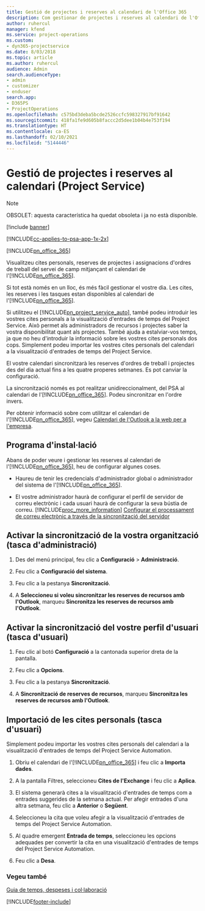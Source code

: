 ```yaml
---
title: Gestió de projectes i reserves al calendari de l'Office 365
description: Com gestionar de projectes i reserves al calendari de l'Office 365
author: ruhercul
manager: kfend
ms.service: project-operations
ms.custom:
- dyn365-projectservice
ms.date: 8/03/2018
ms.topic: article
ms.author: ruhercul
audience: Admin
search.audienceType:
- admin
- customizer
- enduser
search.app:
- D365PS
- ProjectOperations
ms.openlocfilehash: c575bd3deba5bcde2526ccfc598327917bf91642
ms.sourcegitcommit: 418fa1fe9d605b8faccc2d5dee1b04b4e753f194
ms.translationtype: HT
ms.contentlocale: ca-ES
ms.lasthandoff: 02/10/2021
ms.locfileid: "5144446"
---
```

# <a name="manage-projects-and-bookings-in-your-calendar-project-service"></a>Gestió de projectes i reserves al calendari (Project Service)

> [!Note]
> OBSOLET: aquesta característica ha quedat obsoleta i ja no està disponible.

[!include [banner](../includes/psa-now-project-operations.md)]

[!INCLUDE[cc-applies-to-psa-app-1x-2x](../includes/cc-applies-to-psa-app-1x-2x.md)]

[!INCLUDE[pn_office_365](../includes/pn-office-365.md)] 

Visualitzeu cites personals, reserves de projectes i assignacions d'ordres de treball del servei de camp mitjançant el calendari de l'[!INCLUDE[pn_office_365](../includes/pn-office-365.md)].  
  
 Si tot està només en un lloc, és més fàcil gestionar el vostre dia. Les cites, les reserves i les tasques estan disponibles al calendari de l'[!INCLUDE[pn_office_365](../includes/pn-office-365.md)].  
  
 Si utilitzeu el [!INCLUDE[pn_project_service_auto](../includes/pn-project-service-auto.md)], també podeu introduir les vostres cites personals a la visualització d'entrades de temps del Project Service. Això permet als administradors de recursos i projectes saber la vostra disponibilitat quant als projectes. També ajuda a estalviar-vos temps, ja que no heu d'introduir la informació sobre les vostres cites personals dos cops. Simplement podeu importar les vostres cites personals del calendari a la visualització d'entrades de temps del Project Service.  
  
 El vostre calendari sincronitzarà les reserves d'ordres de treball i projectes des del dia actual fins a les quatre properes setmanes. Es pot canviar la configuració.  
  
 La sincronització només es pot realitzar unidireccionalment, del PSA al calendari de l'[!INCLUDE[pn_office_365](../includes/pn-office-365.md)]. Podeu sincronitzar en l'ordre invers. 
  
 Per obtenir informació sobre com utilitzar el calendari de l'[!INCLUDE[pn_office_365](../includes/pn-office-365.md)], vegeu [Calendari de l'Outlook a la web per a l'empresa](https://support.office.com/article/Calendar-in-Outlook-on-the-web-for-business-5219c457-d1fe-4c2f-9032-1a816b88e936).  
  
## <a name="setup"></a>Programa d'instal·lació  
 Abans de poder veure i gestionar les reserves al calendari de l'[!INCLUDE[pn_office_365](../includes/pn-office-365.md)], heu de configurar algunes coses.  
  
- Haureu de tenir les credencials d'administrador global o administrador del sistema de l'[!INCLUDE[pn_office_365](../includes/pn-office-365.md)].  
  
- El vostre administrador haurà de configurar el perfil de servidor de correu electrònic i cada usuari haurà de configurar la seva bústia de correu. [!INCLUDE[proc_more_information](../includes/proc-more-information.md)] [Configurar el processament de correu electrònic a través de la sincronització del servidor](https://docs.microsoft.com/dynamics365/customerengagement/on-premises/admin/set-up-server-side-synchronization-of-email-appointments-contacts-and-tasks)  
  
## <a name="turn-on-synchronization-for-your-organization-admin-task"></a>Activar la sincronització de la vostra organització (tasca d'administració)  
  
1.  Des del menú principal, feu clic a **Configuració** > **Administració**.  
  
2.  Feu clic a **Configuració del sistema**.  
  
3.  Feu clic a la pestanya **Sincronització**.  
  
4.  A **Seleccioneu si voleu sincronitzar les reserves de recursos amb l'Outlook**, marqueu **Sincronitza les reserves de recursos amb l'Outlook**.  
  
## <a name="turn-on-synchronization-for-your-user-profile-user-task"></a>Activar la sincronització del vostre perfil d'usuari (tasca d'usuari)  
  
1.  Feu clic al botó **Configuració** a la cantonada superior dreta de la pantalla.  
  
2.  Feu clic a **Opcions**.  
  
3.  Feu clic a la pestanya **Sincronització**.  
  
4.  A **Sincronització de reserves de recursos**, marqueu **Sincronitza les reserves de recursos amb l'Outlook**.  
  
## <a name="import-your-personal-appointments-user-task"></a>Importació de les cites personals (tasca d'usuari)  
 Simplement podeu importar les vostres cites personals del calendari a la visualització d'entrades de temps del Project Service Automation.  
  
1. Obriu el calendari de l'[!INCLUDE[pn_office_365](../includes/pn-office-365.md)] i feu clic a **Importa dades**.  
  
2. A la pantalla Filtres, seleccioneu **Cites de l'Exchange** i feu clic a **Aplica**.  
  
3. El sistema generarà cites a la visualització d'entrades de temps com a entrades suggerides de la setmana actual. Per afegir entrades d'una altra setmana, feu clic a **Anterior** o **Següent**.  
  
4. Seleccioneu la cita que voleu afegir a la visualització d'entrades de temps del Project Service Automation.  
  
5. Al quadre emergent **Entrada de temps**, seleccioneu les opcions adequades per convertir la cita en una visualització d'entrades de temps del Project Service Automation.  
  
6. Feu clic a **Desa**.  
  
### <a name="see-also"></a>Vegeu també  
 [Guia de temps, despeses i col·laboració](../psa/time-expense-collaboration-guide.md)


[!INCLUDE[footer-include](../includes/footer-banner.md)]